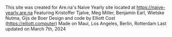 This site was created for Are.na's Naive Yearly site located at https://naive-yearly.are.na
Featuring Kristoffer Tjalve, Meg Miller, Benjamin Earl, Wietske Nutma, Gijs de Boer
Design and code by Elliott Cost (https://elliott.computer)
Made on Maui, Los Angeles, Berlin, Rotterdam
Last updated on March 7th, 2024
